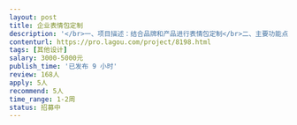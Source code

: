 ```yaml
---                
layout: post       
title: 企业表情包定制           
description: '</br>一、项目描述：结合品牌和产品进行表情包定制</br>二、主要功能点：用于与客户、消费者。</br>三、可参考产品：无</br>四、人员要求：有创意、有想法、耐心、有契约精神。</br>'     
contenturl: https://pro.lagou.com/project/8198.html      
tags: [其他设计]            
salary: 3000-5000元          
publish_time: '已发布 9 小时'         
review: 168人                   
apply: 5人                   
recommend: 5人                   
time_range: 1-2周              
status: 招募中                  
---                 
```

